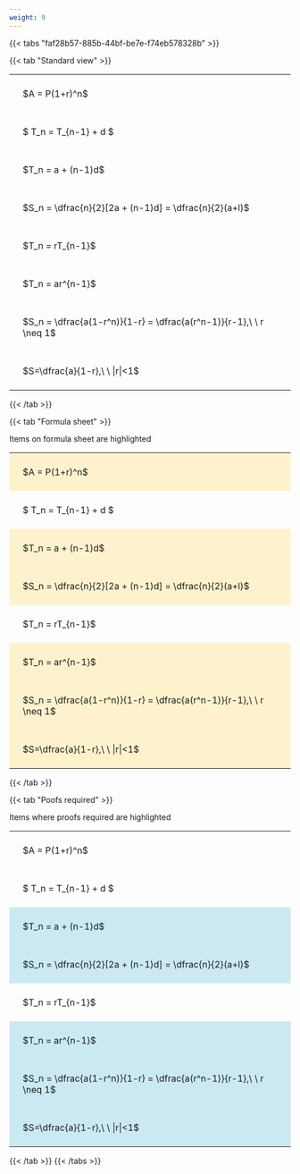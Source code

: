```yaml
---
weight: 9
---
```


{{< tabs "faf28b57-885b-44bf-be7e-f74eb578328b" >}}

{{< tab "Standard view" >}}

<style type="text/css">
#T_c0c5b th.col_heading {
  text-align: left;
  font-size: 1em;
}
#T_c0c5b td {
  text-align: left;
  font-size: 1em;
  padding: 1.5em;
}
</style>
<table id="T_c0c5b">
  <thead>
  </thead>
  <tbody>
    <tr>
      <td id="T_c0c5b_row0_col0" class="data row0 col0" >$A = P(1+r)^n$</td>
    </tr>
    <tr>
      <td id="T_c0c5b_row1_col0" class="data row1 col0" >$ T_n = T_{n-1} + d $</td>
    </tr>
    <tr>
      <td id="T_c0c5b_row2_col0" class="data row2 col0" >$T_n = a + (n-1)d$</td>
    </tr>
    <tr>
      <td id="T_c0c5b_row3_col0" class="data row3 col0" >$S_n = \dfrac{n}{2}[2a + (n-1)d] = \dfrac{n}{2}(a+l)$</td>
    </tr>
    <tr>
      <td id="T_c0c5b_row4_col0" class="data row4 col0" >$T_n = rT_{n-1}$</td>
    </tr>
    <tr>
      <td id="T_c0c5b_row5_col0" class="data row5 col0" >$T_n = ar^{n-1}$</td>
    </tr>
    <tr>
      <td id="T_c0c5b_row6_col0" class="data row6 col0" >$S_n = \dfrac{a(1-r^n)}{1-r} = \dfrac{a(r^n-1)}{r-1},\ \  r \neq 1$</td>
    </tr>
    <tr>
      <td id="T_c0c5b_row7_col0" class="data row7 col0" >$S=\dfrac{a}{1-r},\ \ |r|<1$</td>
    </tr>
  </tbody>
</table>
{{< /tab >}}

{{< tab "Formula sheet" >}}

Items on formula sheet are highlighted 
<br>
<style type="text/css">
#T_687cc th.col_heading {
  text-align: left;
  font-size: 1em;
}
#T_687cc td {
  text-align: left;
  font-size: 1em;
  padding: 1.5em;
}
#T_687cc_row0_col0, #T_687cc_row2_col0, #T_687cc_row3_col0, #T_687cc_row5_col0, #T_687cc_row6_col0, #T_687cc_row7_col0 {
  background-color: rgba(255,194,10, 0.2);
}
#T_687cc_row1_col0, #T_687cc_row4_col0 {
  background-color: rgba(0,0,0,0);
}
</style>
<table id="T_687cc">
  <thead>
  </thead>
  <tbody>
    <tr>
      <td id="T_687cc_row0_col0" class="data row0 col0" >$A = P(1+r)^n$</td>
    </tr>
    <tr>
      <td id="T_687cc_row1_col0" class="data row1 col0" >$ T_n = T_{n-1} + d $</td>
    </tr>
    <tr>
      <td id="T_687cc_row2_col0" class="data row2 col0" >$T_n = a + (n-1)d$</td>
    </tr>
    <tr>
      <td id="T_687cc_row3_col0" class="data row3 col0" >$S_n = \dfrac{n}{2}[2a + (n-1)d] = \dfrac{n}{2}(a+l)$</td>
    </tr>
    <tr>
      <td id="T_687cc_row4_col0" class="data row4 col0" >$T_n = rT_{n-1}$</td>
    </tr>
    <tr>
      <td id="T_687cc_row5_col0" class="data row5 col0" >$T_n = ar^{n-1}$</td>
    </tr>
    <tr>
      <td id="T_687cc_row6_col0" class="data row6 col0" >$S_n = \dfrac{a(1-r^n)}{1-r} = \dfrac{a(r^n-1)}{r-1},\ \  r \neq 1$</td>
    </tr>
    <tr>
      <td id="T_687cc_row7_col0" class="data row7 col0" >$S=\dfrac{a}{1-r},\ \ |r|<1$</td>
    </tr>
  </tbody>
</table>
{{< /tab >}}

{{< tab "Poofs required" >}}

Items where proofs required are highlighted 
<br>
<style type="text/css">
#T_e8bf5 th.col_heading {
  text-align: left;
  font-size: 1em;
}
#T_e8bf5 td {
  text-align: left;
  font-size: 1em;
  padding: 1.5em;
}
#T_e8bf5_row0_col0, #T_e8bf5_row1_col0, #T_e8bf5_row4_col0 {
  background-color: rgba(0,0,0,0);
}
#T_e8bf5_row2_col0, #T_e8bf5_row3_col0, #T_e8bf5_row5_col0, #T_e8bf5_row6_col0, #T_e8bf5_row7_col0 {
  background-color: rgba(0,150,200, 0.2);
}
</style>
<table id="T_e8bf5">
  <thead>
  </thead>
  <tbody>
    <tr>
      <td id="T_e8bf5_row0_col0" class="data row0 col0" >$A = P(1+r)^n$</td>
    </tr>
    <tr>
      <td id="T_e8bf5_row1_col0" class="data row1 col0" >$ T_n = T_{n-1} + d $</td>
    </tr>
    <tr>
      <td id="T_e8bf5_row2_col0" class="data row2 col0" >$T_n = a + (n-1)d$</td>
    </tr>
    <tr>
      <td id="T_e8bf5_row3_col0" class="data row3 col0" >$S_n = \dfrac{n}{2}[2a + (n-1)d] = \dfrac{n}{2}(a+l)$</td>
    </tr>
    <tr>
      <td id="T_e8bf5_row4_col0" class="data row4 col0" >$T_n = rT_{n-1}$</td>
    </tr>
    <tr>
      <td id="T_e8bf5_row5_col0" class="data row5 col0" >$T_n = ar^{n-1}$</td>
    </tr>
    <tr>
      <td id="T_e8bf5_row6_col0" class="data row6 col0" >$S_n = \dfrac{a(1-r^n)}{1-r} = \dfrac{a(r^n-1)}{r-1},\ \  r \neq 1$</td>
    </tr>
    <tr>
      <td id="T_e8bf5_row7_col0" class="data row7 col0" >$S=\dfrac{a}{1-r},\ \ |r|<1$</td>
    </tr>
  </tbody>
</table>
{{< /tab >}}
{{< /tabs >}}